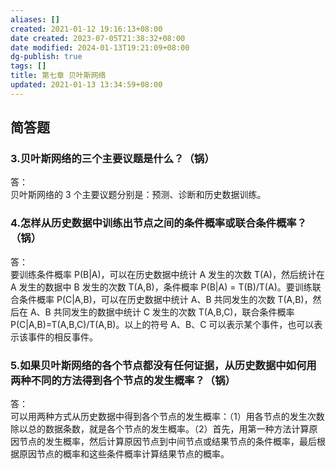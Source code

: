 ```yaml
---
aliases: []
created: 2021-01-12 19:16:13+08:00
date created: 2023-07-05T21:38:32+08:00
date modified: 2024-01-13T19:21:09+08:00
dg-publish: true
tags: []
title: 第七章 贝叶斯网络
updated: 2021-01-13 13:34:59+08:00
---
```


## 简答题
### 3.贝叶斯网络的三个主要议题是什么？（锅）
答：  
贝叶斯网络的 3 个主要议题分别是：预测、诊断和历史数据训练。
### 4.怎样从历史数据中训练出节点之间的条件概率或联合条件概率？（锅）
答：  
要训练条件概率 P(B\|A)，可以在历史数据中统计 A 发生的次数 T(A)，然后统计在 A 发生的数据中 B 发生的次数 T(A,B)，条件概率 P(B\|A) = T(B)/T(A)。要训练联合条件概率 P(C\|A,B)，可以在历史数据中统计 A、B 共同发生的次数 T(A,B)，然后在 A、B 共同发生的数据中统计 C 发生的次数 T(A,B,C)，联合条件概率 P(C\|A,B)=T(A,B,C)/T(A,B)。以上的符号 A、B、C 可以表示某个事件，也可以表示该事件的相反事件。
### 5.如果贝叶斯网络的各个节点都没有任何证据，从历史数据中如何用两种不同的方法得到各个节点的发生概率？（锅）
答：  
可以用两种方式从历史数据中得到各个节点的发生概率：（1）用各节点的发生次数除以总的数据条数，就是各个节点的发生概率。（2）首先，用第一种方法计算原因节点的发生概率，然后计算原因节点到中间节点或结果节点的条件概率，最后根据原因节点的概率和这些条件概率计算结果节点的概率。